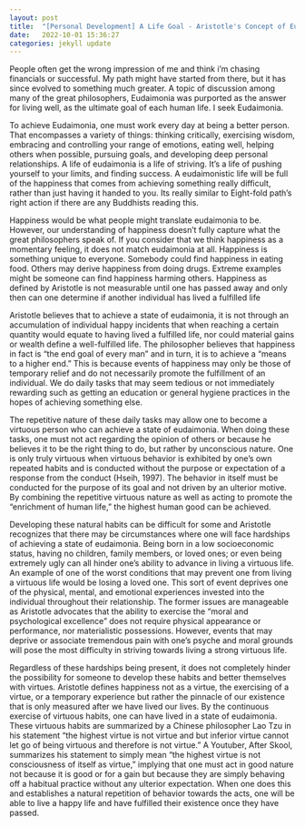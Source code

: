 ```yaml
---
layout: post
title:  "[Personal Development] A Life Goal - Aristotle's Concept of Eudaimonia"
date:   2022-10-01 15:36:27
categories: jekyll update
---
```



People often get the wrong impression of me and think i’m chasing financials or successful. My path might have started from there, but it has since evolved to something much greater. A topic of discussion among many of the great philosophers, Eudaimonia was purported as the answer for living well, as the ultimate goal of each human life. I seek Eudaimonia.

To achieve Eudaimonia, one must work every day at being a better person. That encompasses a variety of things: thinking critically, exercising wisdom, embracing and controlling your range of emotions, eating well, helping others when possible, pursuing goals, and developing deep personal relationships. A life of eudaimonia is a life of striving. It’s a life of pushing yourself to your limits, and finding success. A eudaimonistic life will be full of the happiness that comes from achieving something really difficult, rather than just having it handed to you. Its really similar to Eight-fold path’s right action if there are any Buddhists reading this.

Happiness would be what people might translate eudaimonia to be. However, our understanding of happiness doesn’t fully capture what the great philosophers speak of. If you consider that we think happiness as a momentary feeling, it does not match eudaimonia at all. Happiness is something unique to everyone. Somebody could find happiness in eating food. Others may derive happiness from doing drugs. Extreme examples might be someone can find happiness harming others. Happiness as defined by Aristotle is not measurable until one has passed away and only then can one determine if another individual has lived a fulfilled life

Aristotle believes that to achieve a state of eudaimonia, it is not through an accumulation of individual happy incidents that when reaching a certain quantity would equate to having lived a fulfilled life, nor could material gains or wealth define a well-fulfilled life. The philosopher believes that happiness in fact is “the end goal of every man” and in turn, it is to achieve a “means to a higher end.” This is because events of happiness may only be those of temporary relief and do not necessarily promote the fulfillment of an individual. We do daily tasks that may seem tedious or not immediately rewarding such as getting an education or general hygiene practices in the hopes of achieving something else.

The repetitive nature of these daily tasks may allow one to become a virtuous person who can achieve a state of eudaimonia. When doing these tasks, one must not act regarding the opinion of others or because he believes it to be the right thing to do, but rather by unconscious nature. One is only truly virtuous when virtuous behavior is exhibited by one’s own repeated habits and is conducted without the purpose or expectation of a response from the conduct (Hseih, 1997). The behavior in itself must be conducted for the purpose of its goal and not driven by an ulterior motive. By combining the repetitive virtuous nature as well as acting to promote the “enrichment of human life,” the highest human good can be achieved. 

Developing these natural habits can be difficult for some and Aristotle recognizes that there may be circumstances where one will face hardships of achieving a state of eudaimonia. Being born in a low socioeconomic status, having no children, family members, or loved ones; or even being extremely ugly can all hinder one’s ability to advance in living a virtuous life. An example of one of the worst conditions that may prevent one from living a virtuous life would be losing a loved one. This sort of event deprives one of the physical, mental, and emotional experiences invested into the individual throughout their relationship. The former issues are manageable as Aristotle advocates that the ability to exercise the “moral and psychological excellence” does not require physical appearance or performance, nor materialistic possessions. However, events that may deprive or associate tremendous pain with one’s psyche and moral grounds will pose the most difficulty in striving towards living a strong virtuous life. 

 Regardless of these hardships being present, it does not completely hinder the possibility for someone to develop these habits and better themselves with virtues. Aristotle defines happiness not as a virtue, the exercising of a virtue, or a temporary experience but rather the pinnacle of our existence that is only measured after we have lived our lives. By the continuous exercise of virtuous habits, one can have lived in a state of eudaimonia. These virtuous habits are summarized by a Chinese philosopher Lao Tzu in his statement “the highest virtue is not virtue and but inferior virtue cannot let go of being virtuous and therefore is not virtue.”  A Youtuber, After Skool, summarizes his statement to simply mean “the highest virtue is not consciousness of itself as virtue,” implying that one must act in good nature not because it is good or for a gain but because they are simply behaving off a habitual practice without any ulterior expectation. When one does this and establishes a natural repetition of behavior towards the acts, one will be able to live a happy life and have fulfilled their existence once they have passed. 
